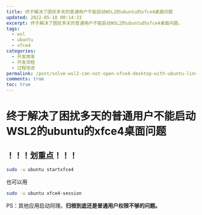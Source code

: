 ```yaml
---
title: 终于解决了困扰多天的普通用户不能启动WSL2的ubuntu的xfce4桌面问题
updated: 2022-05-18 00:14:33
excerpt: 终于解决了困扰多天的普通用户不能启动WSL2的ubuntu的xfce4桌面问题。
tags:
  - wsl
  - ubuntu
  - xfce4
categories:
  - 开发效率
  - 开发流程
  - 过程改进
permalink: /post/solve-wsl2-can-not-open-xfce4-desktop-with-ubuntu-linux.html
comments: true
toc: true
---
```

# 终于解决了困扰多天的普通用户不能启动WSL2的ubuntu的xfce4桌面问题

## ！！！划重点！！！

```bash
sudo -u ubuntu startxfce4
```

也可以用

```bash
sudo -u ubuntu xfce4-session
```

PS：其他应用启动同理。**归根到底还是普通用户权限不够的问题。**